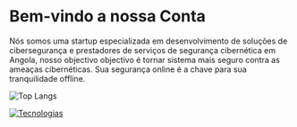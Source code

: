 # Bem-vindo a nossa Conta
Nós somos uma startup especializada em desenvolvimento de soluções de cibersegurança e prestadores de serviços de segurança cibernética em Angola, nosso objectivo objectivo é tornar sistema mais seguro contra as ameaças cibernéticas.
Sua segurança online é a chave para sua tranquilidade offline.

![Top Langs](https://github-readme-stats.vercel.app/api/top-langs/?username=anuraghazra&exclude_repo=github-readme-stats,anuraghazra.github.io)

[![Tecnologias](https://skillicons.dev/icons?i=js,html,css,bash,c,docker,tailwind)](https://skillicons.dev)
